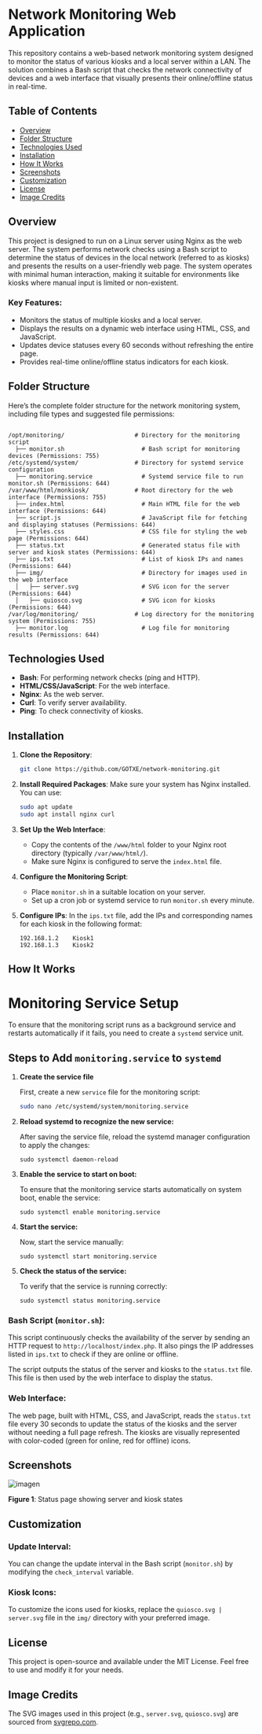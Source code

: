 # Network Monitoring Web Application

This repository contains a web-based network monitoring system designed to monitor the status of various kiosks and a local server within a LAN. The solution combines a Bash script that checks the network connectivity of devices and a web interface that visually presents their online/offline status in real-time.

## Table of Contents

- [Overview](#overview)
- [Folder Structure](#folder-structure)
- [Technologies Used](#technologies-used)
- [Installation](#installation)
- [How It Works](#how-it-works)
- [Screenshots](#screenshots)
- [Customization](#customization)
- [License](#license)
- [Image Credits](#image-credits)

## Overview

This project is designed to run on a Linux server using Nginx as the web server. The system performs network checks using a Bash script to determine the status of devices in the local network (referred to as kiosks) and presents the results on a user-friendly web page. The system operates with minimal human interaction, making it suitable for environments like kiosks where manual input is limited or non-existent.

### Key Features:

- Monitors the status of multiple kiosks and a local server.
- Displays the results on a dynamic web interface using HTML, CSS, and JavaScript.
- Updates device statuses every 60 seconds without refreshing the entire page.
- Provides real-time online/offline status indicators for each kiosk.


## Folder Structure

Here’s the complete folder structure for the network monitoring system, including file types and suggested file permissions:

```plaintext

/opt/monitoring/                    # Directory for the monitoring script
  ├── monitor.sh                      # Bash script for monitoring devices (Permissions: 755)
/etc/systemd/system/                # Directory for systemd service configuration
  ├── monitoring.service              # Systemd service file to run monitor.sh (Permissions: 644)
/var/www/html/monkiosk/             # Root directory for the web interface (Permissions: 755)
  ├── index.html                      # Main HTML file for the web interface (Permissions: 644)
  ├── script.js                       # JavaScript file for fetching and displaying statuses (Permissions: 644)
  ├── styles.css                      # CSS file for styling the web page (Permissions: 644)
  ├── status.txt                      # Generated status file with server and kiosk states (Permissions: 644)
  ├── ips.txt                         # List of kiosk IPs and names (Permissions: 644)
  ├── img/                            # Directory for images used in the web interface
  │   ├── server.svg                  # SVG icon for the server (Permissions: 644)
  │   ├── quiosco.svg                 # SVG icon for kiosks (Permissions: 644)
/var/log/monitoring/                # Log directory for the monitoring system (Permissions: 755)
  ├── monitor.log                     # Log file for monitoring results (Permissions: 644)
```

## Technologies Used

- **Bash**: For performing network checks (ping and HTTP).
- **HTML/CSS/JavaScript**: For the web interface.
- **Nginx**: As the web server.
- **Curl**: To verify server availability.
- **Ping**: To check connectivity of kiosks.

## Installation

1. **Clone the Repository**:
    ```bash
    git clone https://github.com/GOTXE/network-monitoring.git
    ```

2. **Install Required Packages**:
    Make sure your system has Nginx installed. You can use:
    ```bash
    sudo apt update
    sudo apt install nginx curl
    ```

3. **Set Up the Web Interface**:
    - Copy the contents of the `/www/html` folder to your Nginx root directory (typically `/var/www/html/`).
    - Make sure Nginx is configured to serve the `index.html` file.

4. **Configure the Monitoring Script**:
    - Place `monitor.sh` in a suitable location on your server.
    - Set up a cron job or systemd service to run `monitor.sh` every minute.

5. **Configure IPs**:
    In the `ips.txt` file, add the IPs and corresponding names for each kiosk in the following format:
    ```
    192.168.1.2    Kiosk1
    192.168.1.3    Kiosk2
    ```

## How It Works


# Monitoring Service Setup

To ensure that the monitoring script runs as a background service and restarts automatically if it fails, you need to create a `systemd` service unit.

## Steps to Add `monitoring.service` to `systemd`

1. **Create the service file**

   First, create a new `service` file for the monitoring script:
   
   ```bash
   sudo nano /etc/systemd/system/monitoring.service
2. **Reload systemd to recognize the new service:**

    After saving the service file, reload the systemd manager configuration to apply the changes:
    ```
    sudo systemctl daemon-reload
    ```
3. **Enable the service to start on boot:**

    To ensure that the monitoring service starts automatically on system boot, enable the service:
    ```
    sudo systemctl enable monitoring.service
    ```
4. **Start the service:**

    Now, start the service manually:
    ```
    sudo systemctl start monitoring.service
    ```
5. **Check the status of the service:**

    To verify that the service is running correctly:
    ```
    sudo systemctl status monitoring.service
    ```

### Bash Script (`monitor.sh`):

This script continuously checks the availability of the server by sending an HTTP request to `http://localhost/index.php`. It also pings the IP addresses listed in `ips.txt` to check if they are online or offline.

The script outputs the status of the server and kiosks to the `status.txt` file. This file is then used by the web interface to display the status.

### Web Interface:

The web page, built with HTML, CSS, and JavaScript, reads the `status.txt` file every 30 seconds to update the status of the kiosks and the server without needing a full page refresh. The kiosks are visually represented with color-coded (green for online, red for offline) icons.

## Screenshots
![imagen](https://github.com/user-attachments/assets/49281686-a957-457f-82fa-b72cdc1a42f9)


**Figure 1**: Status page showing server and kiosk states

## Customization

### Update Interval:

You can change the update interval in the Bash script (`monitor.sh`) by modifying the `check_interval` variable.

### Kiosk Icons:

To customize the icons used for kiosks, replace the `quiosco.svg | server.svg` file in the `img/` directory with your preferred image.

## License

This project is open-source and available under the MIT License. Feel free to use and modify it for your needs.

## Image Credits

The SVG images used in this project (e.g., `server.svg`, `quiosco.svg`) are sourced from [svgrepo.com](https://www.svgrepo.com).
